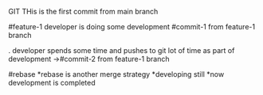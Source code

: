 GIT
THis is the first commit from main branch

#feature-1
developer is doing some development  #commit-1 from feature-1 branch

. developer spends some time and pushes to git lot of time as part of development ->#commit-2 from feature-1 branch


#rebase
*rebase is another merge strategy
*developing still
*now development is completed
